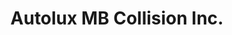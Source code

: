 ---
title: "Autolux MB Collision Inc."
url: /montreal/autolux-mb-collision-inc/
shop: Autowerkstatt
---
